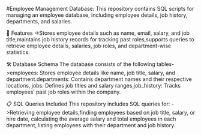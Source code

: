 #Employee Management Database:
This repository contains SQL scripts for managing an employee database, including employee details, job history, departments, and salaries.

📌 Features
->Stores employee details such as name, email, salary, and job title,maintains job history records for tracking past roles,supports queries to retrieve employee details, salaries, job roles, and department-wise statistics.

🛠️ Database Schema
The database consists of the following tables->employees: Stores employee details like name, job title, salary, and department.departments: Contains department names and their respective locations, jobs: Defines job titles and salary ranges,job_history: Tracks employees’ past job roles within the company.

📋 SQL Queries Included
This repository includes SQL queries for:
->Retrieving employee details,finding employees based on job title, salary, or hire date, calculating the average salary and total employees in each department, listing employees with their department and job history.
